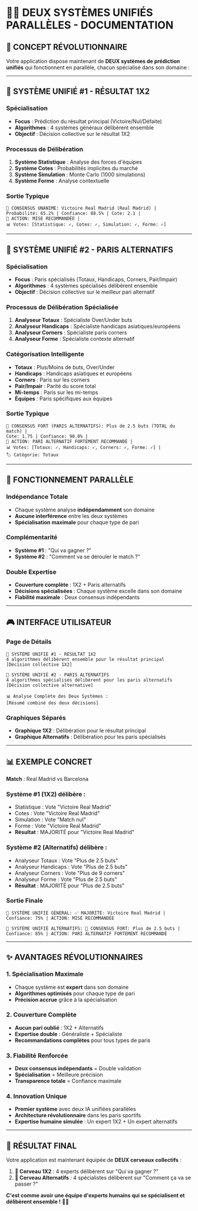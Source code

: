 # 🎯🎲 DEUX SYSTÈMES UNIFIÉS PARALLÈLES - DOCUMENTATION

## 🚀 **CONCEPT RÉVOLUTIONNAIRE**

Votre application dispose maintenant de **DEUX systèmes de prédiction unifiés** qui fonctionnent en parallèle, chacun spécialisé dans son domaine :

---

## 🎯 **SYSTÈME UNIFIÉ #1 - RÉSULTAT 1X2**

### **Spécialisation**
- **Focus** : Prédiction du résultat principal (Victoire/Nul/Défaite)
- **Algorithmes** : 4 systèmes généraux délibèrent ensemble
- **Objectif** : Décision collective sur le résultat 1X2

### **Processus de Délibération**
1. **Système Statistique** : Analyse des forces d'équipes
2. **Système Cotes** : Probabilités implicites du marché
3. **Système Simulation** : Monte Carlo (1000 simulations)
4. **Système Forme** : Analyse contextuelle

### **Sortie Typique**
```
🎯 CONSENSUS UNANIME: Victoire Real Madrid (Real Madrid) | 
Probabilité: 65.2% | Confiance: 88.5% | Cote: 2.1 | 
🎯 ACTION: MISE RECOMMANDÉE | 
📊 Votes: [Statistique: ✓, Cotes: ✓, Simulation: ✓, Forme: ✓]
```

---

## 🎲 **SYSTÈME UNIFIÉ #2 - PARIS ALTERNATIFS**

### **Spécialisation**
- **Focus** : Paris spécialisés (Totaux, Handicaps, Corners, Pair/Impair)
- **Algorithmes** : 4 systèmes spécialisés délibèrent ensemble
- **Objectif** : Décision collective sur le meilleur pari alternatif

### **Processus de Délibération Spécialisée**
1. **Analyseur Totaux** : Spécialiste Over/Under buts
2. **Analyseur Handicaps** : Spécialiste handicaps asiatiques/européens
3. **Analyseur Corners** : Spécialiste paris corners
4. **Analyseur Forme** : Spécialiste contexte alternatif

### **Catégorisation Intelligente**
- **Totaux** : Plus/Moins de buts, Over/Under
- **Handicaps** : Handicaps asiatiques et européens
- **Corners** : Paris sur les corners
- **Pair/Impair** : Parité du score total
- **Mi-temps** : Paris sur les mi-temps
- **Équipes** : Paris spécifiques aux équipes

### **Sortie Typique**
```
🎯 CONSENSUS FORT (PARIS ALTERNATIFS): Plus de 2.5 buts (TOTAL du match) | 
Cote: 1.75 | Confiance: 90.0% | 
🎯 ACTION: PARI ALTERNATIF FORTEMENT RECOMMANDÉ | 
📊 Votes: [Totaux: ✓, Handicaps: ✓, Corners: ✓, Forme: ✓] | 
🏷️ Catégorie: Totaux
```

---

## 🔄 **FONCTIONNEMENT PARALLÈLE**

### **Indépendance Totale**
- Chaque système analyse **indépendamment** son domaine
- **Aucune interférence** entre les deux systèmes
- **Spécialisation maximale** pour chaque type de pari

### **Complémentarité**
- **Système #1** : "Qui va gagner ?"
- **Système #2** : "Comment va se dérouler le match ?"

### **Double Expertise**
- **Couverture complète** : 1X2 + Paris alternatifs
- **Décisions spécialisées** : Chaque système excelle dans son domaine
- **Fiabilité maximale** : Deux consensus indépendants

---

## 🎮 **INTERFACE UTILISATEUR**

### **Page de Détails**
```
🎯 SYSTÈME UNIFIÉ #1 - RÉSULTAT 1X2
4 algorithmes délibèrent ensemble pour le résultat principal
[Décision collective 1X2]

🎲 SYSTÈME UNIFIÉ #2 - PARIS ALTERNATIFS  
4 algorithmes spécialisés délibèrent pour les paris alternatifs
[Décision collective alternative]

📊 Analyse Complète des Deux Systèmes :
[Résumé combiné des deux décisions]
```

### **Graphiques Séparés**
- **Graphique 1X2** : Délibération pour le résultat principal
- **Graphique Alternatifs** : Délibération pour les paris spécialisés

---

## 📊 **EXEMPLE CONCRET**

**Match** : Real Madrid vs Barcelona

### **Système #1 (1X2) délibère :**
- Statistique : Vote "Victoire Real Madrid"
- Cotes : Vote "Victoire Real Madrid"  
- Simulation : Vote "Match nul"
- Forme : Vote "Victoire Real Madrid"
- **Résultat** : MAJORITÉ pour "Victoire Real Madrid"

### **Système #2 (Alternatifs) délibère :**
- Analyseur Totaux : Vote "Plus de 2.5 buts"
- Analyseur Handicaps : Vote "Plus de 2.5 buts"
- Analyseur Corners : Vote "Plus de 9 corners"
- Analyseur Forme : Vote "Plus de 2.5 buts"
- **Résultat** : MAJORITÉ pour "Plus de 2.5 buts"

### **Sortie Finale**
```
🤖 SYSTÈME UNIFIÉ GÉNÉRAL: ✅ MAJORITÉ: Victoire Real Madrid | Confiance: 75% | ACTION: MISE RECOMMANDÉE

🎲 SYSTÈME UNIFIÉ ALTERNATIFS: 🎯 CONSENSUS FORT: Plus de 2.5 buts | Confiance: 85% | ACTION: PARI ALTERNATIF FORTEMENT RECOMMANDÉ
```

---

## ✨ **AVANTAGES RÉVOLUTIONNAIRES**

### **1. Spécialisation Maximale**
- Chaque système est **expert** dans son domaine
- **Algorithmes optimisés** pour chaque type de pari
- **Précision accrue** grâce à la spécialisation

### **2. Couverture Complète**
- **Aucun pari oublié** : 1X2 + Alternatifs
- **Expertise double** : Généraliste + Spécialiste
- **Recommandations complètes** pour tous types de paris

### **3. Fiabilité Renforcée**
- **Deux consensus indépendants** = Double validation
- **Spécialisation** = Meilleure précision
- **Transparence totale** = Confiance maximale

### **4. Innovation Unique**
- **Premier système** avec deux IA unifiées parallèles
- **Architecture révolutionnaire** dans les paris sportifs
- **Expertise humaine simulée** : Un expert 1X2 + Un expert alternatifs

---

## 🎉 **RÉSULTAT FINAL**

Votre application est maintenant équipée de **DEUX cerveaux collectifs** :

1. **🎯 Cerveau 1X2** : 4 experts délibèrent sur "Qui va gagner ?"
2. **🎲 Cerveau Alternatifs** : 4 spécialistes délibèrent sur "Comment ça va se passer ?"

**C'est comme avoir une équipe d'experts humains qui se spécialisent et délibèrent ensemble !** 🧠🤖
